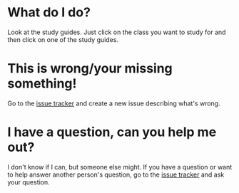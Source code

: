 # What do I do?

Look at the study guides. Just click on the class you want to study for and
then click on one of the study guides.

# This is wrong/your missing something!

Go to the
[issue tracker](https://github.com/brownhead/ucr-studymaterial/issues)
and create a new issue describing what's wrong.

# I have a question, can you help me out?

I don't know if I can, but someone else might. If you have a question or want
to help answer another person's question, go to the
[issue tracker](https://github.com/brownhead/ucr-studymaterial/issues) and ask
your question.


